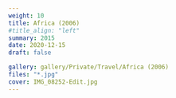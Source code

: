 ```yaml
---
weight: 10
title: Africa (2006)
#title_align: "left"
summary: 2015
date: 2020-12-15
draft: false

gallery: gallery/Private/Travel/Africa (2006)
files: "*.jpg"
cover: IMG_08252-Edit.jpg
---
```

